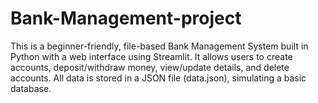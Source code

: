 # Bank-Management-project
This is a beginner-friendly, file-based Bank Management System built in Python with a web interface using Streamlit. It allows users to create accounts, deposit/withdraw money, view/update details, and delete accounts. All data is stored in a JSON file (data.json), simulating a basic database.
